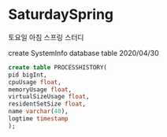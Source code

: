 # SaturdaySpring
토요일 아침 스프링 스터디 


create SystemInfo database table 2020/04/30
```sql
create table PROCESSHISTORY(
pid bigInt,
cpuUsage float,
memoryUsage float,
virtualSizeUsage float,
residentSetSize float,
name varchar(40),
logtime timestamp
);
``` 
